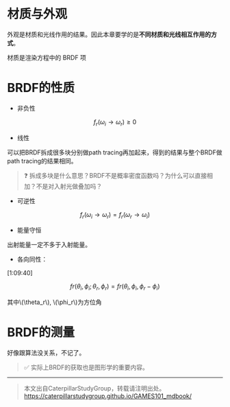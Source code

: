 # 材质与外观

外观是材质和光线作用的结果。因此本章要学的是**不同材质和光线相互作用的方式**。   

材质是渲染方程中的 BRDF 项

# BRDF的性质

- 非负性

$$
f_r(\omega_i\rightarrow \omega_r) \ge 0
$$

- 线性

可以把BRDF拆成很多块分别做path tracing再加起来，得到的结果与整个BRDF做path tracing的结果相同。  
> &#x2753; 拆成多块是什么意思？BRDF不是概率密度函数吗？为什么可以直接相加？不是对入射光做叠加吗？  

- 可逆性

$$
f_r(\omega_i\rightarrow \omega_r) = f_r(\omega_r\rightarrow \omega_i)
$$

- 能量守恒

出射能量一定不多于入射能量。  

- 各向同性：

[1:09:40]   

$$
fr(\theta_i, \phi_i;\theta_r, \phi_r) = fr(\theta_i, \phi_i, \phi_r - \phi_i)
$$

其中\\(\theta_r\\), \\(\phi_r\\)为方位角

# BRDF的测量

好像跟算法没关系，不记了。

> &#x2705; 实际上BRDF的获取也是图形学的重要内容。  

------------------------------

> 本文出自CaterpillarStudyGroup，转载请注明出处。  
> https://caterpillarstudygroup.github.io/GAMES101_mdbook/